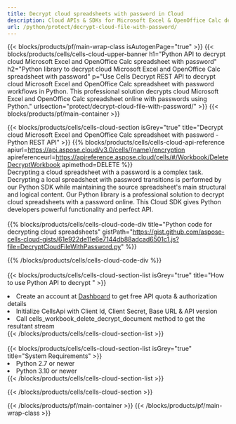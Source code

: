 ```yaml
---
title: Decrypt cloud spreadsheets with password in Cloud 
description: Cloud APIs & SDKs for Microsoft Excel & OpenOffice Calc decrypt with password on cloud files. Decrypt cloud spreadsheets by the Cells Cloud API. SDK support kinds of development languages. They include Android, C#, Go, Java, NodeJS, Perl, PHP, Python, Ruby, and swift. 
url: /python/protect/decrypt-cloud-file-with-password/
---
```



{{< blocks/products/pf/main-wrap-class isAutogenPage="true" >}}
{{< blocks/products/cells/cells-cloud-upper-banner h1="Python API to decrypt cloud Microsoft Excel and OpenOffice Calc spreadsheet with password" h2="Python library to decrypt cloud Microsoft Excel and OpenOffice Calc spreadsheet with password" p="Use Cells Decrypt REST API to decrypt cloud Microsoft Excel and OpenOffice Calc spreadsheet with password workflows in Python. This professional solution decrypts cloud Microsoft Excel and OpenOffice Calc spreadsheet online with passwords using Python." urlsection="protect/decrypt-cloud-file-with-password/" >}}
{{< blocks/products/pf/main-container >}}

{{< blocks/products/cells/cells-cloud-section isGrey="true"  title="Decrypt cloud Microsoft Excel and OpenOffice Calc spreadsheet with password - Python REST API" >}}
{{% blocks/products/cells/cells-cloud-api-reference  apiurl=https://api.aspose.cloud/v3.0/cells/{name}/encryption  apireferenceurl=https://apireference.aspose.cloud/cells/#/Workbook/DeleteDecryptWorkbook  apimethod=DELETE %}}
<br/>
Decrypting a cloud spreadsheet with a password is a complex task. Decrypting a local spreadsheet with password transitions is performed by our Python SDK while maintaining the source spreadsheet's main structural and logical content. Our Python library is a professional solution to decrypt cloud spreadsheets with a password online. This Cloud SDK gives Python developers powerful functionality and perfect API.
<br/>
<br/>
{{% blocks/products/cells/cells-cloud-code-div title="Python code for decrypting cloud spreadsheets" gistPath="https://gist.github.com/aspose-cells-cloud-gists/61e922de11e6e7144db88adcad6501c1.js?file=DecryptCloudFileWithPassword.py" %}}
  
{{% /blocks/products/cells/cells-cloud-code-div  %}}
<br/>
<br/>
{{< blocks/products/cells/cells-cloud-section-list isGrey="true"  title="How to use Python API to decrypt " >}}
<li>Create an account at <a href="https://dashboard.aspose.cloud/">Dashboard</a> to get free API quota & authorization details</li>
<li>Initialize CellsApi with Client Id, Client Secret, Base URL & API version</li>
<li>Call cells_workbook_delete_decrypt_document method to get the resultant stream</li>
{{< /blocks/products/cells/cells-cloud-section-list >}}
<br/>
<br/>
{{< blocks/products/cells/cells-cloud-section-list isGrey="true"  title="System Requirements" >}}
<li>Python 2.7 or newer</li>
<li>Python 3.10 or newer</li>
{{< /blocks/products/cells/cells-cloud-section-list >}}

{{< /blocks/products/cells/cells-cloud-section >}}

{{< /blocks/products/pf/main-container >}}
{{< /blocks/products/pf/main-wrap-class >}}
